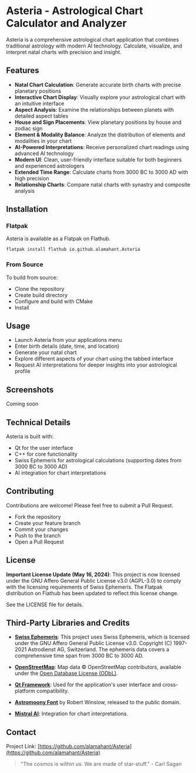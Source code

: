 # Asteria - Astrological Chart Calculator and Analyzer

Asteria is a comprehensive astrological chart application that combines traditional astrology with modern AI technology. Calculate, visualize, and interpret natal charts with precision and insight.

## Features

- **Natal Chart Calculation**: Generate accurate birth charts with precise planetary positions
- **Interactive Chart Display**: Visually explore your astrological chart with an intuitive interface
- **Aspect Analysis**: Examine the relationships between planets with detailed aspect tables
- **House and Sign Placements**: View planetary positions by house and zodiac sign
- **Element & Modality Balance**: Analyze the distribution of elements and modalities in your chart
- **AI-Powered Interpretations**: Receive personalized chart readings using advanced AI technology
- **Modern UI**: Clean, user-friendly interface suitable for both beginners and experienced astrologers
- **Extended Time Range**: Calculate charts from 3000 BC to 3000 AD with high precision
- **Relationship Charts**: Compare natal charts with synastry and composite analysis

## Installation

### Flatpak

Asteria is available as a Flatpak on Flathub.

```bash
flatpak install flathub io.github.alamahant.Asteria
```

### From Source

To build from source:
- Clone the repository
- Create build directory
- Configure and build with CMake
- Install

## Usage

- Launch Asteria from your applications menu
- Enter birth details (date, time, and location)
- Generate your natal chart
- Explore different aspects of your chart using the tabbed interface
- Request AI interpretations for deeper insights into your astrological profile

## Screenshots

Coming soon

## Technical Details

Asteria is built with:
- Qt for the user interface
- C++ for core functionality
- Swiss Ephemeris for astrological calculations (supporting dates from 3000 BC to 3000 AD)
- AI integration for chart interpretations

## Contributing

Contributions are welcome! Please feel free to submit a Pull Request.
- Fork the repository
- Create your feature branch
- Commit your changes
- Push to the branch
- Open a Pull Request

## License

**Important License Update (May 16, 2024)**: This project is now licensed under the GNU Affero General Public License v3.0 (AGPL-3.0) to comply with the licensing requirements of Swiss Ephemeris. The Flatpak distribution on Flathub has been updated to reflect this license change.

See the LICENSE file for details.

## Third-Party Libraries and Credits

- **[Swiss Ephemeris](https://www.astro.com/swisseph/)**: This project uses Swiss Ephemeris, which is licensed under the GNU Affero General Public License v3.0. Copyright (C) 1997-2021 Astrodienst AG, Switzerland. The ephemeris data covers a comprehensive time span from 3000 BC to 3000 AD.

- **[OpenStreetMap](https://www.openstreetmap.org/)**: Map data © OpenStreetMap contributors, available under the [Open Database License (ODbL)](https://opendatacommons.org/licenses/odbl/).

- **[Qt Framework](https://www.qt.io/)**: Used for the application's user interface and cross-platform compatibility.

- **[Astromoony Font](https://www.dafont.com/astromoony.font)** by Robert Winslow, released to the public domain.

- **[Mistral AI](https://mistral.ai/)**: Integration for chart interpretations.

## Contact

Project Link: [https://github.com/alamahant/Asteria](https://github.com/alamahant/Asteria)

> "The cosmos is within us. We are made of star-stuff." - Carl Sagan





